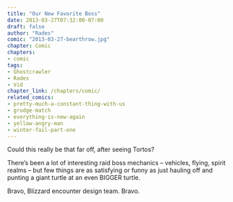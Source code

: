 ```yaml
---
title: "Our New Favorite Boss"
date: 2013-03-27T07:32:00-07:00
draft: false
author: "Rades"
comic: "2013-03-27-bearthrow.jpg"
chapter: Comic
chapters:
- comic
tags: 
- Ghostcrawler
- Rades
- Vid
chapter_link: /chapters/comic/
related_comics:
- pretty-much-a-constant-thing-with-us
- grudge-match
- everything-is-new-again
- yellow-angry-man
- winter-fail-part-one
---
```


Could this really be that far off, after seeing Tortos?


There’s been a lot of interesting raid boss mechanics – vehicles, flying, spirit realms – but few things are as satisfying or funny as just hauling off and punting a giant turtle at an even BIGGER turtle. 


Bravo, Blizzard encounter design team. Bravo.

